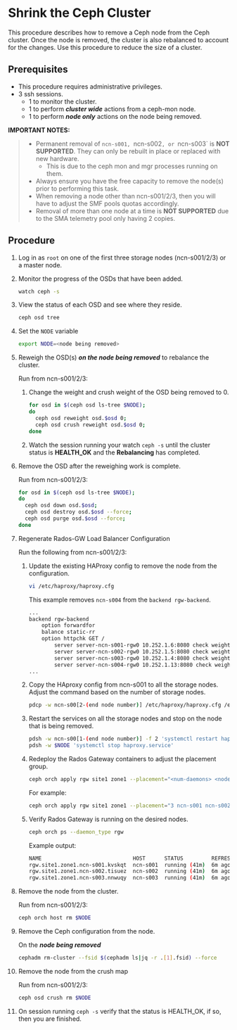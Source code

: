 # Shrink the Ceph Cluster

This procedure describes how to remove a Ceph node from the Ceph cluster. Once the node is removed, the cluster is also rebalanced to account for the changes. Use this procedure to reduce the size of a cluster.

## Prerequisites

* This procedure requires administrative privileges.
* 3 ssh sessions.
  * 1 to monitor the cluster.
  * 1 to perform ***cluster wide*** actions from a ceph-mon node.
  * 1 to perform ***node only*** actions on the node being removed.

**IMPORTANT NOTES:**

> * Permanent removal of `ncn-s001, `ncn-s002`, or `ncn-s003` is **NOT SUPPORTED**. They can only be rebuilt in place or replaced with new hardware.
>   * This is due to the ceph mon and mgr processes running on them.
> * Always ensure you have the free capacity to remove the node(s) prior to performing this task.
> * When removing a node other than ncn-s001/2/3, then you will have to adjust the SMF pools quotas accordingly.
> * Removal of more than one node at a time is **NOT SUPPORTED** due to the SMA telemetry pool only having 2 copies.

## Procedure

1. Log in as `root` on one of the first three storage nodes (ncn-s001/2/3) or a master node.

2. Monitor the progress of the OSDs that have been added.

    ```bash
    watch ceph -s
    ```

3. View the status of each OSD and see where they reside.

    ```bash
    ceph osd tree
    ```

4. Set the `NODE` variable

   ```bash
   export NODE=<node being removed>
   ```

5. Reweigh the OSD\(s\) ***on the node being removed*** to rebalance the cluster.

    Run from ncn-s001/2/3:

    1. Change the weight and crush weight of the OSD being removed to 0.

        ```bash
        for osd in $(ceph osd ls-tree $NODE);
        do
          ceph osd reweight osd.$osd 0;
          ceph osd crush reweight osd.$osd 0;
        done
        ```

    2. Watch the session running your watch `ceph -s` until the cluster status is **HEALTH_OK** and the **Rebalancing** has completed.

6. Remove the OSD after the reweighing work is complete.

    Run from ncn-s001/2/3:

    ```bash
    for osd in $(ceph osd ls-tree $NODE);
    do
      ceph osd down osd.$osd;
      ceph osd destroy osd.$osd --force;
      ceph osd purge osd.$osd --force;
    done
    ```

7. Regenerate Rados-GW Load Balancer Configuration

    Run the following from ncn-s001/2/3:

    1. Update the existing HAProxy config to remove the node from the configuration.

        ```bash
        vi /etc/haproxy/haproxy.cfg
        ```

        This example removes `ncn-s004` from the `backend rgw-backend`.

        ```bash
        ...
        backend rgw-backend
            option forwardfor
            balance static-rr
            option httpchk GET /
                server server-ncn-s001-rgw0 10.252.1.6:8080 check weight 100
                server server-ncn-s002-rgw0 10.252.1.5:8080 check weight 100
                server server-ncn-s003-rgw0 10.252.1.4:8080 check weight 100
                server server-ncn-s004-rgw0 10.252.1.13:8080 check weight 100   <--- Line to remove
        ...
        ```

    2. Copy the HAproxy config from ncn-s001 to all the storage nodes. Adjust the command based on the number of storage nodes.

        ```bash
        pdcp -w ncn-s00[2-(end node number)] /etc/haproxy/haproxy.cfg /etc/haproxy/haproxy.cfg
        ```

   3. Restart the services on all the storage nodes and stop on the node that is being removed.

        ```bash
        pdsh -w ncn-s00[1-(end node number)] -f 2 'systemctl restart haproxy.service'
        pdsh -w $NODE 'systemctl stop haproxy.service'
        ```

   
    4. Redeploy the Rados Gateway containers to adjust the placement group.

        ```bash
        ceph orch apply rgw site1 zone1 --placement="<num-daemons> <node1 node2 node3 node4 ... >" --port=8080
        ```

        For example:

        ```bash
        ceph orch apply rgw site1 zone1 --placement="3 ncn-s001 ncn-s002 ncn-s003" --port=8080
        ```

    5. Verify Rados Gateway is running on the desired nodes.

        ```bash
        ceph orch ps --daemon_type rgw
        ```

        Example output:

        ```bash
        NAME                             HOST      STATUS         REFRESHED  AGE  VERSION  IMAGE NAME                         IMAGE ID      CONTAINER ID
        rgw.site1.zone1.ncn-s001.kvskqt  ncn-s001  running (41m)  6m ago     41m  15.2.8   registry.local/ceph/ceph:v15.2.8   553b0cb212c   6e323878db46
        rgw.site1.zone1.ncn-s002.tisuez  ncn-s002  running (41m)  6m ago     41m  15.2.8   registry.local/ceph/ceph:v15.2.8   553b0cb212c   278830a273d3
        rgw.site1.zone1.ncn-s003.nnwuqy  ncn-s003  running (41m)  6m ago     41m  15.2.8   registry.local/ceph/ceph:v15.2.8   553b0cb212c   a9706e6d7a69
        ```
  
8. Remove the node from the cluster.

    Run from ncn-s001/2/3:

    ```bash
    ceph orch host rm $NODE
    ```

9. Remove the Ceph configuration from the node.

   On the ***node being removed***

    ```bash
    cephadm rm-cluster --fsid $(cephadm ls|jq -r .[1].fsid) --force
    ```

10. Remove the node from the crush map

    Run from ncn-s001/2/3:

    ```bash
    ceph osd crush rm $NODE
    ```

9. On session running `ceph -s` verify that the status is HEALTH_OK, if so, then you are finished.
